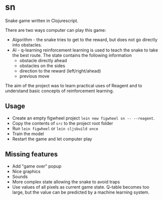 ﻿# sn

Snake game written in Clojurescript.

There are two ways computer can play this game:
* Algorithm - the snake tries to get to the reward, but does not go directly into obstacles.
* AI - q-learning reinforcement learning is used to teach the snake to take the best route. The state contains the following information
  * obstacle directly ahead
  * obstacles on the sides
  * direction to the reward (left/right/ahead)
  * previous move

The aim of the project was to learn practical uses of Reagent and to understand basic concepts of reinforcement learning.

## Usage

* Create an empty figwheel project `lein new figwheel sn -- --reagent`.
* Copy the contents of `src` to the project root folder
* Run `lein figwheel` or `lein cljsbuild once`
* Train the model
* Restart the game and let computer play


## Missing features
* Add "game over" popup
* Nice graphics
* Sounds
* More complex state allowing the snake to avoid traps
* Use values of all pixels as current game state. Q-table becomes too large, but the value can be predicted by a machine learning system.

